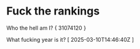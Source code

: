 # Fuck the rankings

Who the hell am I?
{ 31074120 }

What fucking year is it?
[ 2025-03-10T14:46:40Z ]
